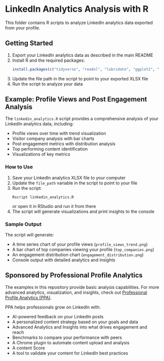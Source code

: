 # LinkedIn Analytics Analysis with R

This folder contains R scripts to analyze LinkedIn analytics data exported from your profile.

## Getting Started

1. Export your LinkedIn analytics data as described in the main README
2. Install R and the required packages:
   ```R
   install.packages(c("tidyverse", "readxl", "lubridate", "ggplot2", "scales"))
   ```
3. Update the file path in the script to point to your exported XLSX file
4. Run the script to analyze your data

## Example: Profile Views and Post Engagement Analysis

The `linkedin_analytics.R` script provides a comprehensive analysis of your LinkedIn analytics data, including:

- Profile views over time with trend visualization
- Visitor company analysis with bar charts
- Post engagement metrics with distribution analysis
- Top performing content identification
- Visualizations of key metrics

### How to Use

1. Save your LinkedIn analytics XLSX file to your computer
2. Update the `file_path` variable in the script to point to your file
3. Run the script:
   ```
   Rscript linkedin_analytics.R
   ```
   or open it in RStudio and run it from there
4. The script will generate visualizations and print insights to the console

### Sample Output

The script will generate:
- A time series chart of your profile views (`profile_views_trend.png`)
- A bar chart of top companies viewing your profile (`top_companies.png`)
- An engagement distribution chart (`engagement_distribution.png`)
- Console output with detailed analytics and insights

## Sponsored by Professional Profile Analytics

The examples in this repository provide basic analysis capabilities. For more advanced analytics, visualization, and insights, check out [Professional Profile Analytics (PPA)](https://ppa.guide).

PPA helps professionals grow on LinkedIn with:
* AI-powered feedback on your LinkedIn posts
* A personalized content strategy based on your goals and data
* Advanced Analytics and Insights into what drives engagement and reach
* Benchmarks to compare your performance with peers
* A Chrome plugin to automate content upload and analysis
* A content Score
* A tool to validate your content for LinkedIn best practices
